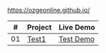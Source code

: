 https://ozgeonline.github.io/
<table>
  <thead>
    <tr>
      <th>#</th>
      <th>Project</th>
      <th>Live Demo</th>
    </tr>
  </thead>
  <tbody>
    <tr>
      <td>01</td>
      <td><a href="https://github.com/">Test1</a></td>
      <td><a href="#">Test Demo</a></td>
    </tr>
  </tbody>
</table>
